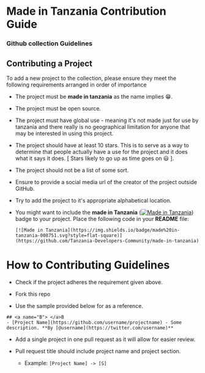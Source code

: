# Made in Tanzania Contribution Guide

### Github collection Guidelines

## Contributing a Project

To add a new project to the collection, please ensure they meet the following requirements arranged in order of importance

* The project must be **made in tanzania** as the name implies :grin:.

* The project must be open source.

* The project must have global use - meaning it's not made just for use by tanzania and there really is no geographical limitation for anyone that may be interested in using this project.

* The project should have at least 10 stars. This is to serve as a way to determine that people actually have a use for the project and it does what it says it does. [ Stars likely to go up as time goes on :smiley: ].

* The project should not be a list of some sort.

* Ensure to provide a social media url of the creator of the project outside GitHub.

* Try to add the project to it's appropriate alphabetical location.

* You might want to include the **made in Tanzania** ([![Made in Tanzania](https://img.shields.io/badge/made%20in-tanzania-008751.svg?style=flat-square)](https://github.com/Tanzania-Developers-Community/made-in-tanzania)) badge to your project. 
  Place the following code in your **README** file:
  ```
  [![Made in Tanzania](https://img.shields.io/badge/made%20in-tanzania-008751.svg?style=flat-square)](https://github.com/Tanzania-Developers-Community/made-in-tanzania)
  ````

<!-- More requirements may be added as time goes on. -->


# How to Contributing Guidelines

- Check if the project adheres the requirement given above.

- Fork this repo

- Use the sample provided below for as a reference.

``` 
## <a name="B"> </a>B 
- [Project Name](https://github.com/username/projectname) - Some description. **By [@username](https://twitter.com/username)**
```

- Add a single project in one pull request as it will allow for easier review.

- Pull request title should include project name and project section.
  - Example: `[Project Name] -> [S]`


